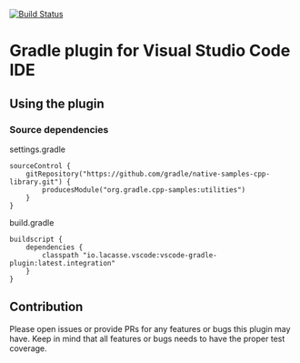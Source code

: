 [![Build Status](https://travis-ci.org/lacasseio/vscode-gradle-plugin.svg?branch=master)](https://travis-ci.org/lacasseio/vscode-gradle-plugin)

# Gradle plugin for Visual Studio Code IDE

## Using the plugin

### Source dependencies

settings.gradle
```
sourceControl {
    gitRepository("https://github.com/gradle/native-samples-cpp-library.git") {
        producesModule("org.gradle.cpp-samples:utilities")
    }
}
```

build.gradle
```
buildscript {
    dependencies {
        classpath "io.lacasse.vscode:vscode-gradle-plugin:latest.integration"
    }
}
```

## Contribution

Please open issues or provide PRs for any features or bugs this plugin may have.
Keep in mind that all features or bugs needs to have the proper test coverage.